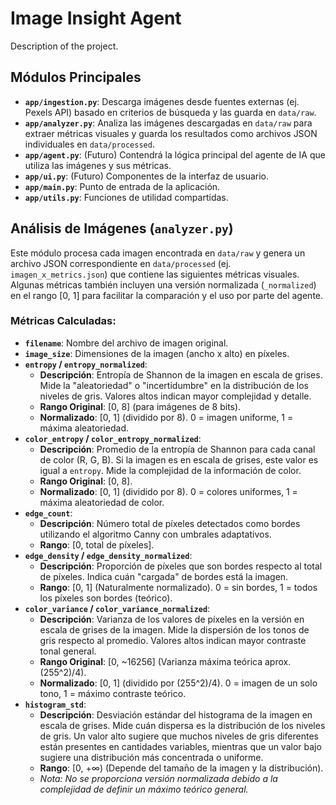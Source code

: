 # Image Insight Agent

Description of the project.

## Módulos Principales

*   **`app/ingestion.py`**: Descarga imágenes desde fuentes externas (ej. Pexels API) basado en criterios de búsqueda y las guarda en `data/raw`.
*   **`app/analyzer.py`**: Analiza las imágenes descargadas en `data/raw` para extraer métricas visuales y guarda los resultados como archivos JSON individuales en `data/processed`.
*   **`app/agent.py`**: (Futuro) Contendrá la lógica principal del agente de IA que utiliza las imágenes y sus métricas.
*   **`app/ui.py`**: (Futuro) Componentes de la interfaz de usuario.
*   **`app/main.py`**: Punto de entrada de la aplicación.
*   **`app/utils.py`**: Funciones de utilidad compartidas.

## Análisis de Imágenes (`analyzer.py`)

Este módulo procesa cada imagen encontrada en `data/raw` y genera un archivo JSON correspondiente en `data/processed` (ej. `imagen_x_metrics.json`) que contiene las siguientes métricas visuales. Algunas métricas también incluyen una versión normalizada (`_normalized`) en el rango [0, 1] para facilitar la comparación y el uso por parte del agente.

### Métricas Calculadas:

*   **`filename`**: Nombre del archivo de imagen original.
*   **`image_size`**: Dimensiones de la imagen (ancho x alto) en píxeles.
*   **`entropy` / `entropy_normalized`**: 
    *   **Descripción**: Entropía de Shannon de la imagen en escala de grises. Mide la "aleatoriedad" o "incertidumbre" en la distribución de los niveles de gris. Valores altos indican mayor complejidad y detalle.
    *   **Rango Original**: [0, 8] (para imágenes de 8 bits).
    *   **Normalizado**: [0, 1] (dividido por 8). 0 = imagen uniforme, 1 = máxima aleatoriedad.
*   **`color_entropy` / `color_entropy_normalized`**:
    *   **Descripción**: Promedio de la entropía de Shannon para cada canal de color (R, G, B). Si la imagen es en escala de grises, este valor es igual a `entropy`. Mide la complejidad de la información de color.
    *   **Rango Original**: [0, 8].
    *   **Normalizado**: [0, 1] (dividido por 8). 0 = colores uniformes, 1 = máxima aleatoriedad de color.
*   **`edge_count`**: 
    *   **Descripción**: Número total de píxeles detectados como bordes utilizando el algoritmo Canny con umbrales adaptativos.
    *   **Rango**: [0, total de píxeles].
*   **`edge_density` / `edge_density_normalized`**:
    *   **Descripción**: Proporción de píxeles que son bordes respecto al total de píxeles. Indica cuán "cargada" de bordes está la imagen.
    *   **Rango**: [0, 1] (Naturalmente normalizado). 0 = sin bordes, 1 = todos los píxeles son bordes (teórico).
*   **`color_variance` / `color_variance_normalized`**:
    *   **Descripción**: Varianza de los valores de píxeles en la versión en escala de grises de la imagen. Mide la dispersión de los tonos de gris respecto al promedio. Valores altos indican mayor contraste tonal general.
    *   **Rango Original**: [0, ~16256] (Varianza máxima teórica aprox. (255^2)/4).
    *   **Normalizado**: [0, 1] (dividido por (255^2)/4). 0 = imagen de un solo tono, 1 = máximo contraste teórico.
*   **`histogram_std`**: 
    *   **Descripción**: Desviación estándar del histograma de la imagen en escala de grises. Mide cuán dispersa es la distribución de los niveles de gris. Un valor alto sugiere que muchos niveles de gris diferentes están presentes en cantidades variables, mientras que un valor bajo sugiere una distribución más concentrada o uniforme.
    *   **Rango**: [0, +∞) (Depende del tamaño de la imagen y la distribución).
    *   *Nota: No se proporciona versión normalizada debido a la complejidad de definir un máximo teórico general.* 
